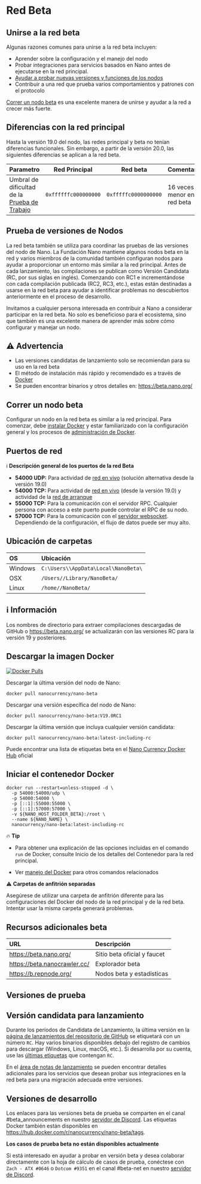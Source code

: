 # Red Beta

## Unirse a la red beta

Algunas razones comunes para unirse a la red beta incluyen:

- Aprender sobre la configuración y el manejo del nodo
- Probar integraciones para servicios basados en Nano antes de ejecutarse en la red principal. 
- [Ayudar a probar nuevas versiones y funciones de los nodos](https://docs.nano.org/running-a-node/beta-network/#node-release-testing)
- Contribuir a una red que prueba varios comportamientos y patrones con el protocolo

[Correr un nodo beta](https://docs.nano.org/running-a-node/beta-network/#running-a-beta-node) es una excelente manera de unirse y ayudar a la red a crecer más fuerte. 

## Diferencias con la red principal

Hasta la versión 19.0 del nodo, las redes principal y beta no tenían diferencias funcionales. Sin embargo, a partir de la versión 20.0, las siguientes diferencias se aplican a la red beta.

| Parametro                                                    | Red Principal        | Red beta             | Comentario                    |
| ------------------------------------------------------------ | -------------------- | -------------------- | ----------------------------- |
| Umbral de dificultad de la [Prueba de Trabajo](https://docs.nano.org/integration-guides/the-basics/#proof-of-work) | `0xffffffc000000000` | `0xfffffc0000000000` | 16 veces menor en la red beta |



## Prueba de versiones de Nodos

La red beta también se utiliza para coordinar las pruebas de las versiones del nodo de Nano. La Fundación Nano mantiene algunos nodos beta en la red y varios miembros de la comunidad también configuran nodos para ayudar a proporcionar un entorno más similar a la red principal. Antes de cada lanzamiento, las compilaciones se publican como Versión Candidata (RC, por sus siglas en inglés). Comenzando con RC1 e incrementándose con cada compilación publicada (RC2, RC3, etc.), estas están destinadas a usarse en la red beta para ayudar a identificar problemas no descubiertos anteriormente en el proceso de desarrollo.

Invitamos a cualquier persona interesada en contribuir a Nano a considerar participar en la red beta. No solo es beneficioso para el ecosistema, sino que también es una excelente manera de aprender más sobre cómo configurar y manejar un nodo.

## :warning: Advertencia

- Las versiones candidatas de lanzamiento solo se recomiendan para su uso en la red beta
- El método de instalación más rápido y recomendado es a través de [Docker](https://docs.nano.org/running-a-node/beta-network/#running-a-beta-node)
- Se pueden encontrar binarios y otros detalles en: https://beta.nano.org/

## Correr un nodo beta

Configurar un nodo en la red beta es similar a la red principal. Para comenzar, debe [instalar Docker](https://docs.nano.org/running-a-node/node-setup/#installing-docker) y estar familiarizado con la configuración general y los procesos de [administración de Docker](https://docs.nano.org/running-a-node/docker-management/).

## Puertos de red

:information_source: **Descripción general de los puertos de la red Beta**

- **54000 UDP:** Para actividad de [red en vivo](https://docs.nano.org/glossary/#live-network) (solución alternativa desde la versión 19.0)
- **54000 TCP:** Para actividad de [red en vivo](https://docs.nano.org/glossary/#live-network) (desde la versión 19.0) y actividad de la [red de arranque](https://docs.nano.org/glossary/#bootstrap-network)
- **55000 TCP:** Para la comunicación con el servidor RPC. Cualquier persona con acceso a este puerto puede controlar el RPC de su nodo.
- **57000 TCP:** Para la comunicación con el [servidor websocket](https://docs.nano.org/integration-guides/advanced/#websocket-support). Dependiendo de la configuración, el flujo de datos puede ser muy alto.

## Ubicación de carpetas

| **OS**  | **Ubicación**                       |
| :------ | :---------------------------------- |
| Windows | `C:\Users\\AppData\Local\NanoBeta\` |
| OSX     | `/Users//Library/NanoBeta/`         |
| Linux   | `/home//NanoBeta/`                  |

## :information_source: Información

Los nombres de directorio para extraer compilaciones descargadas de GitHub o https://beta.nano.org/ se actualizarán con las versiones RC para la versión 19 y posteriores.

## Descargar la imagen Docker

 [![Docker Pulls](https://img.shields.io/docker/pulls/nanocurrency/nano.svg)](https://hub.docker.com/r/nanocurrency/nano-beta) 

Descargar la última versión del nodo de Nano:

```
docker pull nanocurrency/nano-beta
```

Descargar una versión específica del nodo de Nano:

```
docker pull nanocurrency/nano-beta:V19.0RC1
```

Descargar la última versión que incluya cualquier versión candidata:

```
docker pull nanocurrency/nano-beta:latest-including-rc
```

Puede encontrar una lista de etiquetas beta en el [Nano Currency Docker Hub](https://hub.docker.com/r/nanocurrency/nano-beta/tags) oficial

## Iniciar el contenedor Docker

```
docker run --restart=unless-stopped -d \
  -p 54000:54000/udp \
  -p 54000:54000 \
  -p [::1]:55000:55000 \
  -p [::1]:57000:57000 \
  -v ${NANO_HOST_FOLDER_BETA}:/root \
  --name ${NANO_NAME} \
  nanocurrency/nano-beta:latest-including-rc
```

:fire: **Tip**

- Para obtener una explicación de las opciones incluidas en el comando `run` de Docker, consulte Inicio de los detalles del Contenedor para la red principal.

- Ver [manejo del Docker](https://docs.nano.org/running-a-node/docker-management/) para otros comandos relacionados

:warning: **Carpetas de anfitrión separadas**

Asegúrese de utilizar una carpeta de anfitrión diferente para las configuraciones del Docker del nodo de la red principal y de la red beta. Intentar usar la misma carpeta generará problemas.

## Recursos adicionales beta

| URL                          | Descripción                 |
| :--------------------------- | :-------------------------- |
| https://beta.nano.org/       | Sitio beta oficial y faucet |
| https://beta.nanocrawler.cc/ | Explorador beta             |
| https://b.repnode.org/       | Nodos beta y estadísticas   |

## Versiones de prueba

## Versión candidata para lanzamiento

Durante los períodos de Candidata de Lanzamiento, la última versión en la [página de lanzamientos del repositorio de GitHub](https://github.com/nanocurrency/nano-node/releases) se etiquetará con un número `RC`. Hay varios binarios disponibles debajo del registro de cambios para descargar (Windows, Linux, macOS, etc.). Si desarrolla por su cuenta, use las [últimas etiquetas](https://github.com/nanocurrency/nano-node/tags) que contengan `RC`.

En el [área de notas de lanzamiento](https://docs.nano.org/releases/node-releases/#release-notes) se pueden encontrar detalles adicionales para los servicios que desean probar sus integraciones en la red beta para una migración adecuada entre versiones.

## Versiones de desarrollo

Los enlaces para las versiones beta de prueba se comparten en el canal #beta_announcements en nuestro [servidor de Discord](https://chat.nano.org/). Las etiquetas Docker también están disponibles en https://hub.docker.com/r/nanocurrency/nano-beta/tags.

**Los casos de prueba beta no están disponibles actualmente**

Si está interesado en ayudar a probar en versión beta y desea colaborar directamente con la hoja de cálculo de casos de prueba, conéctese con `Zach - ATX #0646` o `Dotcom #9351` en el canal #beta-net en nuestro [servidor de Discord](https://chat.nano.org/).

